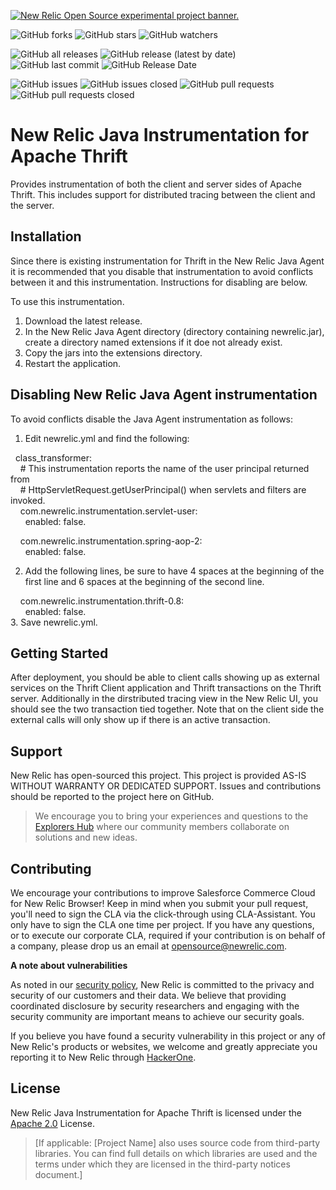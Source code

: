 <a href="https://opensource.newrelic.com/oss-category/#new-relic-experimental"><picture><source media="(prefers-color-scheme: dark)" srcset="https://github.com/newrelic/opensource-website/raw/main/src/images/categories/dark/Experimental.png"><source media="(prefers-color-scheme: light)" srcset="https://github.com/newrelic/opensource-website/raw/main/src/images/categories/Experimental.png"><img alt="New Relic Open Source experimental project banner." src="https://github.com/newrelic/opensource-website/raw/main/src/images/categories/Experimental.png"></picture></a>


![GitHub forks](https://img.shields.io/github/forks/newrelic-experimental/newrelic-java-thrift?style=social)
![GitHub stars](https://img.shields.io/github/stars/newrelic-experimental/newrelic-java-thrift?style=social)
![GitHub watchers](https://img.shields.io/github/watchers/newrelic-experimental/newrelic-java-thrift?style=social)

![GitHub all releases](https://img.shields.io/github/downloads/newrelic-experimental/newrelic-java-thrift/total)
![GitHub release (latest by date)](https://img.shields.io/github/v/release/newrelic-experimental/newrelic-java-thrift)
![GitHub last commit](https://img.shields.io/github/last-commit/newrelic-experimental/newrelic-java-thrift)
![GitHub Release Date](https://img.shields.io/github/release-date/newrelic-experimental/newrelic-java-thrift)


![GitHub issues](https://img.shields.io/github/issues/newrelic-experimental/newrelic-java-thrift)
![GitHub issues closed](https://img.shields.io/github/issues-closed/newrelic-experimental/newrelic-java-thrift)
![GitHub pull requests](https://img.shields.io/github/issues-pr/newrelic-experimental/newrelic-java-thrift)
![GitHub pull requests closed](https://img.shields.io/github/issues-pr-closed/newrelic-experimental/newrelic-java-thrift)


# New Relic Java Instrumentation for Apache Thrift

Provides instrumentation of both the client and server sides of Apache Thrift.  This includes support for distributed tracing between the client and the server.

## Installation

Since there is existing instrumentation for Thrift in the New Relic Java Agent it is recommended that you disable that instrumentation to avoid conflicts between it and this instrumentation.  Instructions for disabling are below.

To use this instrumentation.   
1. Download the latest release.    
2. In the New Relic Java Agent directory (directory containing newrelic.jar), create a directory named extensions if it doe not already exist.   
3. Copy the jars into the extensions directory.   
4. Restart the application.   

## Disabling New Relic Java Agent instrumentation

To avoid conflicts disable the Java Agent instrumentation as follows:

1. Edit newrelic.yml and find the following:    
   
&nbsp;&nbsp;class_transformer:   
&nbsp;&nbsp;&nbsp;&nbsp;# This instrumentation reports the name of the user principal returned from    
&nbsp;&nbsp;&nbsp;&nbsp;# HttpServletRequest.getUserPrincipal() when servlets and filters are invoked.   
&nbsp;&nbsp;&nbsp;&nbsp;com.newrelic.instrumentation.servlet-user:   
&nbsp;&nbsp;&nbsp;&nbsp;&nbsp;&nbsp;enabled: false.  
   
&nbsp;&nbsp;&nbsp;&nbsp;com.newrelic.instrumentation.spring-aop-2:   
&nbsp;&nbsp;&nbsp;&nbsp;&nbsp;&nbsp;enabled: false.  
   
 2. Add the following lines, be sure to have 4 spaces at the beginning of the first line and 6 spaces at the beginning of the second line.

&nbsp;&nbsp;&nbsp;&nbsp;com.newrelic.instrumentation.thrift-0.8:   
&nbsp;&nbsp;&nbsp;&nbsp;&nbsp;&nbsp;enabled: false.   
 3. Save newrelic.yml.  
    
## Getting Started

After deployment, you should be able to client calls showing up as external services on the Thrift Client application and Thrift transactions on the Thrift server.  Additionally in the dirstributed tracing view in the New Relic UI, you should see the two transaction tied together.  Note that on the client side the external calls will only show up if there is an active transaction.    

## Support

New Relic has open-sourced this project. This project is provided AS-IS WITHOUT WARRANTY OR DEDICATED SUPPORT. Issues and contributions should be reported to the project here on GitHub.

>We encourage you to bring your experiences and questions to the [Explorers Hub](https://discuss.newrelic.com) where our community members collaborate on solutions and new ideas.

## Contributing

We encourage your contributions to improve Salesforce Commerce Cloud for New Relic Browser! Keep in mind when you submit your pull request, you'll need to sign the CLA via the click-through using CLA-Assistant. You only have to sign the CLA one time per project. If you have any questions, or to execute our corporate CLA, required if your contribution is on behalf of a company, please drop us an email at opensource@newrelic.com.

**A note about vulnerabilities**

As noted in our [security policy](../../security/policy), New Relic is committed to the privacy and security of our customers and their data. We believe that providing coordinated disclosure by security researchers and engaging with the security community are important means to achieve our security goals.

If you believe you have found a security vulnerability in this project or any of New Relic's products or websites, we welcome and greatly appreciate you reporting it to New Relic through [HackerOne](https://hackerone.com/newrelic).

## License

New Relic Java Instrumentation for Apache Thrift is licensed under the [Apache 2.0](http://apache.org/licenses/LICENSE-2.0.txt) License.

>[If applicable: [Project Name] also uses source code from third-party libraries. You can find full details on which libraries are used and the terms under which they are licensed in the third-party notices document.]
